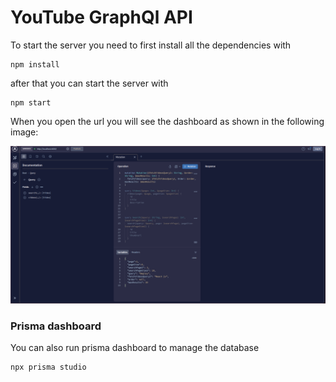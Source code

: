 # YouTube GraphQl API

To start the server you need to first install all the dependencies with
```
npm install
```
after that you can start the server with
```
npm start
```

When you open the url you will see the dashboard as shown in the following image:

![Alt Text](assets/Screenshot_2022-12-26-01-01-43_31546.png)

### Prisma dashboard

You can also run prisma dashboard to manage the database

```
npx prisma studio
```

